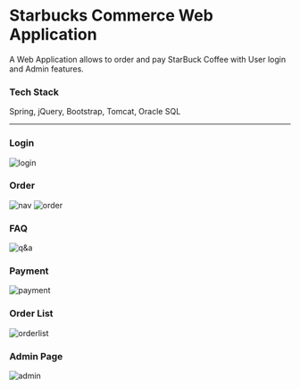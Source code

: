 # Starbucks Commerce Web Application
A Web Application allows to order and pay StarBuck Coffee with User login and Admin features.

### Tech Stack
Spring, jQuery, Bootstrap, Tomcat, Oracle SQL

---
### Login
![login](https://user-images.githubusercontent.com/48265095/95406265-f4915480-0954-11eb-9b52-31a05fb548e2.JPG)

### Order
![nav](https://user-images.githubusercontent.com/48265095/95406264-f3f8be00-0954-11eb-8582-b65ad979e1f6.JPG)
![order](https://user-images.githubusercontent.com/48265095/95406259-f3602780-0954-11eb-89f5-a7643de9ba78.JPG)

### FAQ
![q&a](https://user-images.githubusercontent.com/48265095/95406257-f22efa80-0954-11eb-82ea-0e16cb0a048b.JPG)

### Payment
![payment](https://user-images.githubusercontent.com/48265095/95406262-f3602780-0954-11eb-939e-e6fd9a2499e0.JPG)

### Order List
![orderlist](https://user-images.githubusercontent.com/48265095/95406267-f4915480-0954-11eb-99c4-ad615bec0db9.JPG)

### Admin Page
![admin](https://user-images.githubusercontent.com/48265095/95406269-f529eb00-0954-11eb-9bf1-ad49567cf084.JPG)
